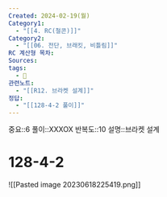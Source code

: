 ```yaml
---
Created: 2024-02-19(월)
Category1:
  - "[[4. RC(철콘)]]"
Category2:
  - "[[06. 전단, 브래킷, 비틀림]]"
RC 계산형 목차: 
Sources: 
tags:
  - 🧮
관련노트:
  - "[[R12. 브라켓 설계]]"
정답:
  - "[[128-4-2 풀이]]"
---
```

중요::6
풀이::XXXOX
반복도::10
설명::브라켓 설계
#  128-4-2

![[Pasted image 20230618225419.png]]